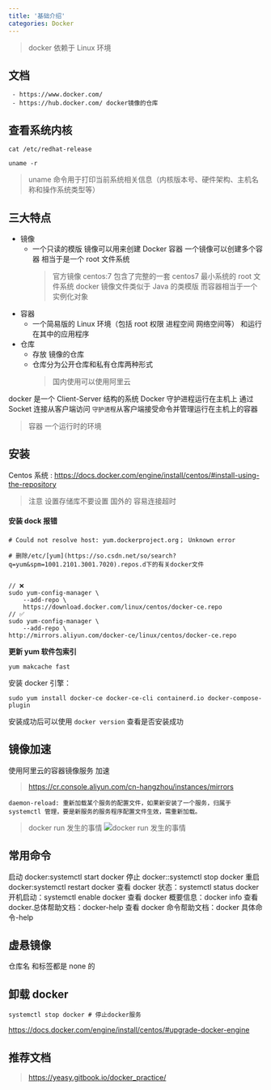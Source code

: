 ```yaml
---
title: '基础介绍'
categories: Docker
---
```


> docker 依赖于 Linux 环境

## 文档

     - https://www.docker.com/
     - https://hub.docker.com/ docker镜像的仓库

## 查看系统内核

```shell
cat /etc/redhat-release

uname -r
```

> uname 命令用于打印当前系统相关信息（内核版本号、硬件架构、主机名称和操作系统类型等）

## 三大特点

- 镜像
  - 一个只读的模版 镜像可以用来创建 Docker 容器 一个镜像可以创建多个容器 相当于是一个 root 文件系统
    > 官方镜像 centos:7 包含了完整的一套 centos7 最小系统的 root 文件系统
    > docker 镜像文件类似于 Java 的类模版 而容器相当于一个实例化对象
- 容器
  - 一个简易版的 Linux 环境（包括 root 权限 进程空间 网络空间等） 和运行在其中的应用程序
- 仓库
  - 存放 镜像的仓库
  - 仓库分为公开仓库和私有仓库两种形式
    > 国内使用可以使用阿里云

docker 是一个 Client-Server 结构的系统 Docker 守护进程运行在主机上 通过 Socket 连接从客户端访问 `守护进程`从客户端接受命令并管理运行在主机上的容器

> 容器 一个运行时的环境

## 安装

Centos 系统 :
https://docs.docker.com/engine/install/centos/#install-using-the-repository

> 注意 设置存储库不要设置 国外的 容易连接超时

#### 安装 dock 报错

```shell
# Could not resolve host: yum.dockerproject.org； Unknown error

# 删除/etc/[yum](https://so.csdn.net/so/search?q=yum&spm=1001.2101.3001.7020).repos.d下的有关docker文件
```

```shell

// ❌
sudo yum-config-manager \
    --add-repo \
    https://download.docker.com/linux/centos/docker-ce.repo
// ✅
sudo yum-config-manager \
    --add-repo \
http://mirrors.aliyun.com/docker-ce/linux/centos/docker-ce.repo
```

**更新 yum 软件包索引**

```shell
yum makcache fast
```

安装 docker 引擎：

```shell
sudo yum install docker-ce docker-ce-cli containerd.io docker-compose-plugin
```

安装成功后可以使用
`docker version` 查看是否安装成功

## 镜像加速

使用阿里云的容器镜像服务 加速

> https://cr.console.aliyun.com/cn-hangzhou/instances/mirrors

```shell
daemon-reload: 重新加载某个服务的配置文件，如果新安装了一个服务，归属于 systemctl 管理，要是新服务的服务程序配置文件生效，需重新加载。
```

> docker run 发生的事情
> ![docker run 发生的事情](../../../../assets/docker/docker-run.png)

## 常用命令

启动 docker:systemctl start docker
停止 docker::systemctl stop docker
重启 docker:systemctl restart docker
查看 docker 状态：systemctl status docker
开机启动：systemctl enable docker
查看 docker 概要信息：docker info
查看 docker.总体帮助文档：docker-help
查看 docker 命令帮助文档：docker 具体命令-help

## 虚悬镜像

仓库名 和标签都是 none 的

## 卸载 docker

```shell
systemctl stop docker # 停止docker服务
```

https://docs.docker.com/engine/install/centos/#upgrade-docker-engine

## 推荐文档

> https://yeasy.gitbook.io/docker_practice/
